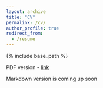 ```yaml
---
layout: archive
title: "CV"
permalink: /cv/
author_profile: true
redirect_from:
  - /resume
---
```


{% include base_path %}

PDF version - [link](files/resume.pdf)

Markdown version is coming up soon
